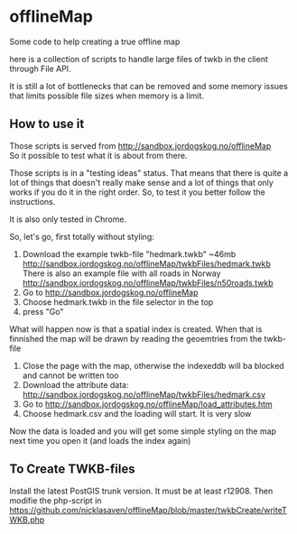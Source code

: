 offlineMap
==========

Some code to help creating a true offline map

here is a collection of scripts to handle large files of twkb in the client through File API.

It is still a lot of bottlenecks that can be removed and some memory issues that limits possible file sizes when memory is a limit.

## How to use it

Those scripts is served from http://sandbox.jordogskog.no/offlineMap<br>
So it possible to test what it is about from there.

Those scripts is in a "testing ideas" status. That means that there is quite a lot of things that doesn't really make sense and a lot of things that only works if you do it in the right order. So, to test it you better follow the instructions.


It is also only tested in Chrome.


So, let's go, first totally without styling:

1. Download the example twkb-file "hedmark.twkb" ~46mb http://sandbox.jordogskog.no/offlineMap/twkbFiles/hedmark.twkb
   There is also an example file with all roads in Norway http://sandbox.jordogskog.no/offlineMap/twkbFiles/n50roads.twkb
2. Go to http://sandbox.jordogskog.no/offlineMap
3. Choose hedmark.twkb in the file selector in the top
4. press "Go"

What will happen now is that a spatial index is created. When that is finnished the map will be drawn by reading the geoemtries from the twkb-file

1.  Close the page with the map, otherwise the indexeddb will ba blocked and cannot be written too
2.  Download the attribute data: http://sandbox.jordogskog.no/offlineMap/twkbFiles/hedmark.csv
3.  Go to http://sandbox.jordogskog.no/offlineMap/load_attributes.htm
4.  Choose hedmark.csv and the loading will start. It is very slow

Now the data is loaded and you will get some simple styling on the map next time you open it (and loads the index again)

## To Create TWKB-files

Install the latest PostGIS trunk version. It must be at least r12908.
Then modifie the php-script in 
https://github.com/nicklasaven/offlineMap/blob/master/twkbCreate/writeTWKB.php





